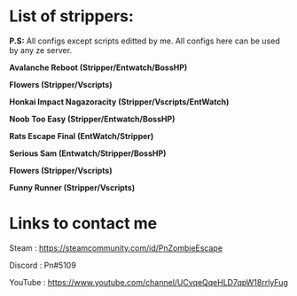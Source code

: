 # List of strippers:
**P.S:** All configs except scripts editted by me. All configs here can be used by any ze server. 

**Avalanche Reboot (Stripper/Entwatch/BossHP)**

**Flowers (Stripper/Vscripts)**

**Honkai Impact Nagazoracity (Stripper/Vscripts/EntWatch)**

**Noob Too Easy (Stripper/Entwatch/BossHP)**

**Rats Escape Final (EntWatch/Stripper)**

**Serious Sam (Entwatch/Stripper/BossHP)**

**Flowers (Stripper/Vscripts)**

**Funny Runner (Stripper/Vscripts)**

# Links to contact me
Steam : https://steamcommunity.com/id/PnZombieEscape

Discord : Pn#5109

YouTube : https://www.youtube.com/channel/UCvqeQqeHLD7qpW18rrlyFug

